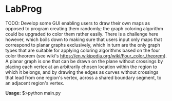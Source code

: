 # LabProg

TODO:
Develop some GUI enabling users to draw their own maps as opposed to program creating them randomly; the graph coloring algorithm could be upgraded to color them rather easily. There is a challenge here however, which boils down to making sure that users input  only maps that correspond to planar graphs exclusively, which in turn are the only graph types that are suitable for applying coloring algorithms based on the four color theorem (see wiki's https://en.wikipedia.org/wiki/Four_color_theorem). A planar graph is one that can be drawn on the plane without crossings by placing each vertex at an arbitrarily chosen location within the region to which it belongs, and by drawing the edges as curves without crossings that lead from one region's vertex, across a shared boundary segment, to an adjacent region's vertex.


**Usage:**
$>python main.py

